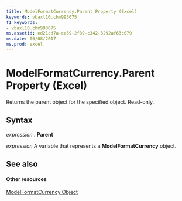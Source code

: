 ```yaml
---
title: ModelFormatCurrency.Parent Property (Excel)
keywords: vbaxl10.chm993075
f1_keywords:
- vbaxl10.chm993075
ms.assetid: ed21cd7a-ce59-2f39-c342-3292af63c079
ms.date: 06/08/2017
ms.prod: excel
---
```



# ModelFormatCurrency.Parent Property (Excel)

Returns the parent object for the specified object. Read-only.


## Syntax

 _expression_ . **Parent**

 _expression_ A variable that represents a **ModelFormatCurrency** object.


## See also


#### Other resources


[ModelFormatCurrency Object](modelformatcurrency-object-excel.md)


